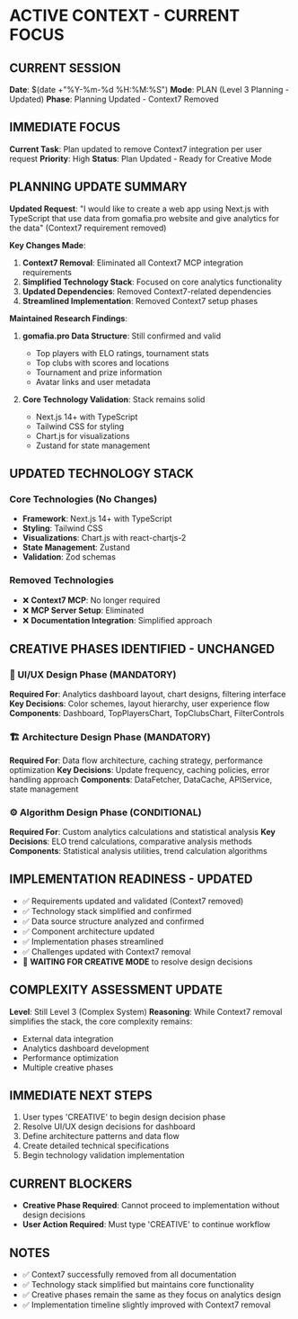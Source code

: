 # ACTIVE CONTEXT - CURRENT FOCUS

## CURRENT SESSION
**Date**: $(date +"%Y-%m-%d %H:%M:%S")
**Mode**: PLAN (Level 3 Planning - Updated)
**Phase**: Planning Updated - Context7 Removed

## IMMEDIATE FOCUS
**Current Task**: Plan updated to remove Context7 integration per user request
**Priority**: High
**Status**: Plan Updated - Ready for Creative Mode

## PLANNING UPDATE SUMMARY
**Updated Request**: "I would like to create a web app using Next.js with TypeScript that use data from gomafia.pro website and give analytics for the data" (Context7 requirement removed)

**Key Changes Made**:
1. **Context7 Removal**: Eliminated all Context7 MCP integration requirements
2. **Simplified Technology Stack**: Focused on core analytics functionality
3. **Updated Dependencies**: Removed Context7-related dependencies
4. **Streamlined Implementation**: Removed Context7 setup phases

**Maintained Research Findings**:
1. **gomafia.pro Data Structure**: Still confirmed and valid
   - Top players with ELO ratings, tournament stats
   - Top clubs with scores and locations  
   - Tournament and prize information
   - Avatar links and user metadata

2. **Core Technology Validation**: Stack remains solid
   - Next.js 14+ with TypeScript
   - Tailwind CSS for styling
   - Chart.js for visualizations
   - Zustand for state management

## UPDATED TECHNOLOGY STACK

### Core Technologies (No Changes)
- **Framework**: Next.js 14+ with TypeScript
- **Styling**: Tailwind CSS
- **Visualizations**: Chart.js with react-chartjs-2
- **State Management**: Zustand
- **Validation**: Zod schemas

### Removed Technologies
- ❌ **Context7 MCP**: No longer required
- ❌ **MCP Server Setup**: Eliminated
- ❌ **Documentation Integration**: Simplified approach

## CREATIVE PHASES IDENTIFIED - UNCHANGED

### 🎨 UI/UX Design Phase (MANDATORY)
**Required For**: Analytics dashboard layout, chart designs, filtering interface
**Key Decisions**: Color schemes, layout hierarchy, user experience flow
**Components**: Dashboard, TopPlayersChart, TopClubsChart, FilterControls

### 🏗️ Architecture Design Phase (MANDATORY)
**Required For**: Data flow architecture, caching strategy, performance optimization
**Key Decisions**: Update frequency, caching policies, error handling approach
**Components**: DataFetcher, DataCache, APIService, state management

### ⚙️ Algorithm Design Phase (CONDITIONAL)
**Required For**: Custom analytics calculations and statistical analysis
**Key Decisions**: ELO trend calculations, comparative analysis methods
**Components**: Statistical analysis utilities, trend calculation algorithms

## IMPLEMENTATION READINESS - UPDATED
- ✅ Requirements updated and validated (Context7 removed)
- ✅ Technology stack simplified and confirmed
- ✅ Data source structure analyzed and confirmed
- ✅ Component architecture updated
- ✅ Implementation phases streamlined
- ✅ Challenges updated with Context7 removal
- 🔄 **WAITING FOR CREATIVE MODE** to resolve design decisions

## COMPLEXITY ASSESSMENT UPDATE
**Level**: Still Level 3 (Complex System)
**Reasoning**: While Context7 removal simplifies the stack, the core complexity remains:
- External data integration
- Analytics dashboard development
- Performance optimization
- Multiple creative phases

## IMMEDIATE NEXT STEPS
1. User types 'CREATIVE' to begin design decision phase
2. Resolve UI/UX design decisions for dashboard
3. Define architecture patterns and data flow
4. Create detailed technical specifications
5. Begin technology validation implementation

## CURRENT BLOCKERS
- **Creative Phase Required**: Cannot proceed to implementation without design decisions
- **User Action Required**: Must type 'CREATIVE' to continue workflow

## NOTES
- ✅ Context7 successfully removed from all documentation
- ✅ Technology stack simplified but maintains core functionality
- ✅ Creative phases remain the same as they focus on analytics design
- ✅ Implementation timeline slightly improved with Context7 removal

